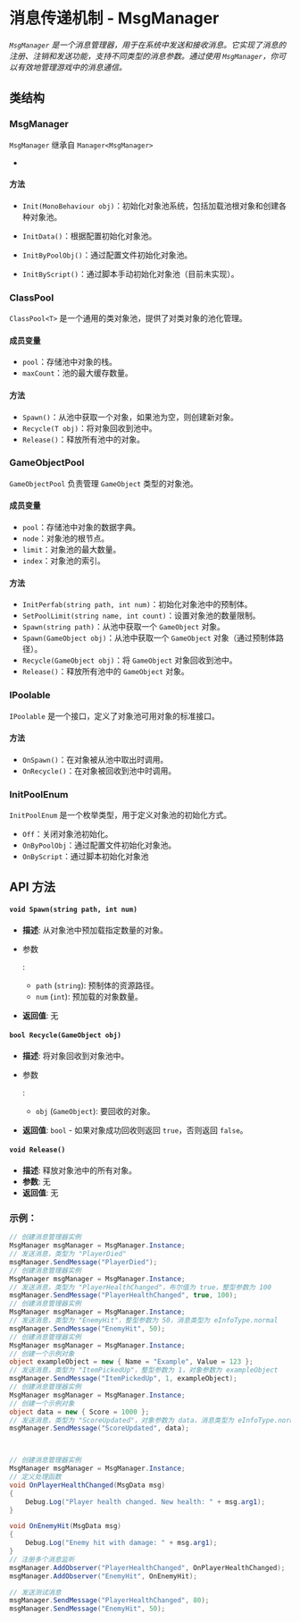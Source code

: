 

# **消息传递机制 - MsgManager**



*`MsgManager` 是一个消息管理器，用于在系统中发送和接收消息。它实现了消息的注册、注销和发送功能，支持不同类型的消息参数。通过使用 `MsgManager`，你可以有效地管理游戏中的消息通信。*



## 类结构

### MsgManager

`MsgManager` 继承自 `Manager<MsgManager>`

- 

#### 方法

- `Init(MonoBehaviour obj)`：初始化对象池系统，包括加载池根对象和创建各种对象池。

- `InitData()`：根据配置初始化对象池。

- `InitByPoolObj()`：通过配置文件初始化对象池。

- `InitByScript()`：通过脚本手动初始化对象池（目前未实现）。

  

### ClassPool<T>

`ClassPool<T>` 是一个通用的类对象池，提供了对类对象的池化管理。

#### 成员变量

- `pool`：存储池中对象的栈。
- `maxCount`：池的最大缓存数量。

#### 方法

- `Spawn()`：从池中获取一个对象，如果池为空，则创建新对象。
- `Recycle(T obj)`：将对象回收到池中。
- `Release()`：释放所有池中的对象。





### GameObjectPool

`GameObjectPool` 负责管理 `GameObject` 类型的对象池。

#### 成员变量

- `pool`：存储池中对象的数据字典。
- `node`：对象池的根节点。
- `limit`：对象池的最大数量。
- `index`：对象池的索引。

#### 方法

- `InitPerfab(string path, int num)`：初始化对象池中的预制体。
- `SetPoolLimit(string name, int count)`：设置对象池的数量限制。
- `Spawn(string path)`：从池中获取一个 `GameObject` 对象。
- `Spawn(GameObject obj)`：从池中获取一个 `GameObject` 对象（通过预制体路径）。
- `Recycle(GameObject obj)`：将 `GameObject` 对象回收到池中。
- `Release()`：释放所有池中的 `GameObject` 对象。

### IPoolable

`IPoolable` 是一个接口，定义了对象池可用对象的标准接口。

#### 方法

- `OnSpawn()`：在对象被从池中取出时调用。
- `OnRecycle()`：在对象被回收到池中时调用。

### InitPoolEnum

`InitPoolEnum` 是一个枚举类型，用于定义对象池的初始化方式。

- `Off`：关闭对象池初始化。
- `OnByPoolObj`：通过配置文件初始化对象池。
- `OnByScript`：通过脚本初始化对象池



## API 方法

#### `void Spawn(string path, int num)`

- **描述**: 从对象池中预加载指定数量的对象。

- 参数

  :

  - `path` (`string`): 预制体的资源路径。
  - `num` (`int`): 预加载的对象数量。

- **返回值**: 无



#### `bool Recycle(GameObject obj)`

- **描述**: 将对象回收到对象池中。

- 参数

  :

  - `obj` (`GameObject`): 要回收的对象。

- **返回值**: `bool` - 如果对象成功回收则返回 `true`，否则返回 `false`。

#### `void Release()`

- **描述**: 释放对象池中的所有对象。
- **参数**: 无
- **返回值**: 无

### 示例：

```c#
// 创建消息管理器实例
MsgManager msgManager = MsgManager.Instance;
// 发送消息，类型为 "PlayerDied"
msgManager.SendMessage("PlayerDied");
// 创建消息管理器实例
MsgManager msgManager = MsgManager.Instance;
// 发送消息，类型为 "PlayerHealthChanged"，布尔值为 true，整型参数为 100
msgManager.SendMessage("PlayerHealthChanged", true, 100);
// 创建消息管理器实例
MsgManager msgManager = MsgManager.Instance;
// 发送消息，类型为 "EnemyHit"，整型参数为 50，消息类型为 eInfoType.normal
msgManager.SendMessage("EnemyHit", 50);
// 创建消息管理器实例
MsgManager msgManager = MsgManager.Instance;
// 创建一个示例对象
object exampleObject = new { Name = "Example", Value = 123 };
// 发送消息，类型为 "ItemPickedUp"，整型参数为 1，对象参数为 exampleObject
msgManager.SendMessage("ItemPickedUp", 1, exampleObject);
// 创建消息管理器实例
MsgManager msgManager = MsgManager.Instance;
// 创建一个示例对象
object data = new { Score = 1000 };
// 发送消息，类型为 "ScoreUpdated"，对象参数为 data，消息类型为 eInfoType.normal
msgManager.SendMessage("ScoreUpdated", data);



// 创建消息管理器实例
MsgManager msgManager = MsgManager.Instance;
// 定义处理函数
void OnPlayerHealthChanged(MsgData msg)
{
    Debug.Log("Player health changed. New health: " + msg.arg1);
}

void OnEnemyHit(MsgData msg)
{
    Debug.Log("Enemy hit with damage: " + msg.arg1);
}
// 注册多个消息监听
msgManager.AddObserver("PlayerHealthChanged", OnPlayerHealthChanged);
msgManager.AddObserver("EnemyHit", OnEnemyHit);

// 发送测试消息
msgManager.SendMessage("PlayerHealthChanged", 80);
msgManager.SendMessage("EnemyHit", 50);
```



